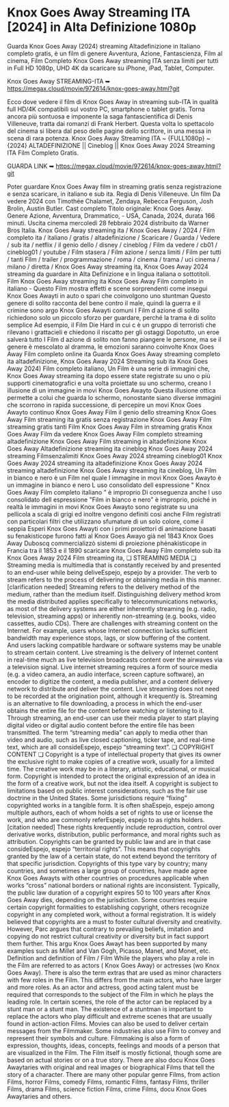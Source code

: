 # Knox Goes Away Streaming ITA [2024] in Alta Definizione 1080p

Guarda Knox Goes Away (2024) streaming Altadefinizione in Italiano completo gratis, è un film di genere Avventura, Azione, Fantascienza, Film al cinema, Film Completo Knox Goes Away streaming ITA senza limiti per tutti in Full HD 1080p, UHD 4K da scaricare su iPhone, iPad, Tablet, Computer.

Knox Goes Away STREAMING-ITA ➥ https://megax.cloud/movie/972614/knox-goes-away.html?git

Ecco dove vedere il film di Knox Goes Away in streaming sub-ITA in qualità full HD/4K compatibili sul vostro PC, smartphone o tablet gratis. Torna ancora più sontuosa e imponente la saga fantascientifica di Denis Villeneuve, tratta dai romanzi di Frank Herbert. Questa volta lo spettacolo del cinema si libera dal peso delle pagine dello scrittore, in una messa in scena di rara potenza. Knox Goes Away Streaming ITA ~ {FULL1080p} ~ {2024} ALTADEFINIZIONE || Cineblog || Knox Goes Away 2024 Streaming ITA Film Completo Gratis. 

GUARDA LINK ➥ https://megax.cloud/movie/972614/knox-goes-away.html?git

Poter guardare Knox Goes Away film in streaming gratis senza registrazione e senza scaricare, in italiano e sub ita. Regia di Denis Villeneuve. Un film Da vedere 2024 con Timothée Chalamet, Zendaya, Rebecca Ferguson, Josh Brolin, Austin Butler. Cast completo Titolo originale: Knox Goes Away. Genere Azione, Avventura, Drammatico, - USA, Canada, 2024, durata 166 minuti. Uscita cinema mercoledì 28 febbraio 2024 distribuito da Warner Bros Italia. Knox Goes Away streaming ita / Knox Goes Away / 2024 / Film completo ita / italiano / gratis / altadefinizione / Scaricare / Guarda / Vedere / sub ita / netflix / il genio dello / disney / cineblog / Film da vedere / cb01 / cineblog01 / youtube / Film stasera / Film azione / senza limiti / Film per tutti / tanti Film / trailer / programmazione / roma / cinema / trama / uci cinema / milano / diretta / Knox Goes Away streaming ita, Knox Goes Away 2024 streaming da guardare in Alta Definizione e in lingua italiana o sottotitoli. Film Knox Goes Away streaming ita Knox Goes Away Film completo in italiano - Questo Film mostra effetti e scene sorprendenti come insegui Knox Goes Awayti in auto o spari che coinvolgono uno stuntman Questo genere di solito racconta del bene contro il male, quindi la guerra e il crimine sono argo Knox Goes Awayti comuni I Film d azione di solito richiedono solo un piccolo sforzo per guardare, perché la trama è di solito semplice Ad esempio, il Film Die Hard in cui c è un gruppo di terroristi che rilevano i grattacieli e chiedono il riscatto per gli ostaggi Dopotutto, un eroe salverà tutto I Film d azione di solito non fanno piangere le persone, ma se il genere è mescolato al dramma, le emozioni saranno coinvolte Knox Goes Away Film completo online ita Guarda Knox Goes Away streaming completo ita altadefinizione, Knox Goes Away 2024 Streaming sub ita Knox Goes Away 2024) Film completo italiano, Un Film è una serie di immagini che, Knox Goes Away streaming ita dopo essere state registrate su uno o più supporti cinematografici e una volta proiettate su uno schermo, creano l illusione di un immagine in movi Knox Goes Awayto Questa illusione ottica permette a colui che guarda lo schermo, nonostante siano diverse immagini che scorrono in rapida successione, di percepire un movi Knox Goes Awayto continuo Knox Goes Away Film il genio dello streaming Knox Goes Away Film streaming ita gratis senza registrazione Knox Goes Away Film streaming gratis tanti Film Knox Goes Away Film in streaming gratis Knox Goes Away Film da vedere Knox Goes Away Film completo streaming altadefinizione Knox Goes Away Film streaming in altadefinizione Knox Goes Away Altadefinizione streaming ita cineblog Knox Goes Away 2024 streaming Filmsenzalimiti Knox Goes Away 2024 streaming cineblog01 Knox Goes Away 2024 streaming ita altadefinizione Knox Goes Away 2024 streaming altadefinizione Knox Goes Away streaming ita cineblog, Un Film in bianco e nero è un Film nel quale l immagine in movi Knox Goes Awayto è un immagine in bianco e nero L uso consolidato dell espressione " Knox Goes Away Film completo italiano " è improprio Di conseguenza anche l uso consolidato dell espressione "Film in bianco e nero" è improprio, poiché in realtà le immagini in movi Knox Goes Awayto sono registrate su una pellicola a scala di grigi ed inoltre vengono definiti così anche Film registrati con particolari filtri che utilizzano sfumature di un solo colore, come il seppia Esperi Knox Goes Awayti con i primi proiettori di animazione basati su fenakisticope furono fatti al Knox Goes Awayo già nel 1843 Knox Goes Away Duboscq commercializzò sistemi di proiezione phénakisticope in Francia tra il 1853 e il 1890 scaricare Knox Goes Away Film completo sub ita Knox Goes Away 2024 Film streaming ita, ❏ STREAMING MEDIA ❏ Streaming media is multimedia that is constantly received by and presented to an end-user while being deliveEspejo, espejo by a provider. The verb to stream refers to the process of delivering or obtaining media in this manner.[clarification needed] Streaming refers to the delivery method of the medium, rather than the medium itself. Distinguishing delivery method krom the media distributed applies specifically to telecommunications networks, as most of the delivery systems are either inherently streaming (e.g. radio, television, streaming apps) or inherently non-streaming (e.g. books, video cassettes, audio CDs). There are challenges with streaming content on the Internet. For example, users whose Internet connection lacks sufficient bandwidth may experience stops, lags, or slow buffering of the content. And users lacking compatible hardware or software systems may be unable to stream certain content. Live streaming is the delivery of Internet content in real-time much as live television broadcasts content over the airwaves via a television signal. Live internet streaming requires a form of source media (e.g. a video camera, an audio interface, screen capture software), an encoder to digitize the content, a media publisher, and a content delivery network to distribute and deliver the content. Live streaming does not need to be recorded at the origination point, although it krequently is. Streaming is an alternative to file downloading, a process in which the end-user obtains the entire file for the content before watching or listening to it. Through streaming, an end-user can use their media player to start playing digital video or digital audio content before the entire file has been transmitted. The term “streaming media” can apply to media other than video and audio, such as live closed captioning, ticker tape, and real-time text, which are all consideEspejo, espejo “streaming text”. ❏ COPYRIGHT CONTENT ❏ Copyright is a type of intellectual property that gives its owner the exclusive right to make copies of a creative work, usually for a limited time. The creative work may be in a literary, artistic, educational, or musical form. Copyright is intended to protect the original expression of an idea in the form of a creative work, but not the idea itself. A copyright is subject to limitations based on public interest considerations, such as the fair use doctrine in the United States. Some jurisdictions require “fixing” copyrighted works in a tangible form. It is often shaEspejo, espejo among multiple authors, each of whom holds a set of rights to use or license the work, and who are commonly referEspejo, espejo to as rights holders.[citation needed] These rights krequently include reproduction, control over derivative works, distribution, public performance, and moral rights such as attribution. Copyrights can be granted by public law and are in that case consideEspejo, espejo “territorial rights”. This means that copyrights granted by the law of a certain state, do not extend beyond the territory of that specific jurisdiction. Copyrights of this type vary by country; many countries, and sometimes a large group of countries, have made agree Knox Goes Awayts with other countries on procedures applicable when works “cross” national borders or national rights are inconsistent. Typically, the public law duration of a copyright expires 50 to 100 years after Knox Goes Away dies, depending on the jurisdiction. Some countries require certain copyright formalities to establishing copyright, others recognize copyright in any completed work, without a formal registration. It is widely believed that copyrights are a must to foster cultural diversity and creativity. However, Parc argues that contrary to prevailing beliefs, imitation and copying do not restrict cultural creativity or diversity but in fact support them further. This argu Knox Goes Awayt has been supported by many examples such as Millet and Van Gogh, Picasso, Manet, and Monet, etc. Definition and definition of Film / Film While the players who play a role in the Film are referred to as actors ( Knox Goes Away) or actresses (wo Knox Goes Away). There is also the term extras that are used as minor characters with few roles in the Film. This differs from the main actors, who have larger and more roles. As an actor and actress, good acting talent must be required that corresponds to the subject of the Film in which he plays the leading role. In certain scenes, the role of the actor can be replaced by a stunt man or a stunt man. The existence of a stuntman is important to replace the actors who play difficult and extreme scenes that are usually found in action-action Films. Movies can also be used to deliver certain messages from the Filmmaker. Some industries also use Film to convey and represent their symbols and culture. Filmmaking is also a form of expression, thoughts, ideas, concepts, feelings and moods of a person that are visualized in the Film. The Film itself is mostly fictional, though some are based on actual stories or on a true story. There are also docu Knox Goes Awaytaries with original and real images or biographical Films that tell the story of a character. There are many other popular genre Films, from action Films, horror Films, comedy Films, romantic Films, fantasy Films, thriller Films, drama Films, science fiction Films, crime Films, docu Knox Goes Awaytaries and others.
